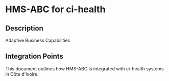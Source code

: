 # HMS-ABC for ci-health

## Description

Adaptive Business Capabilities

## Integration Points

This document outlines how HMS-ABC is integrated with ci-health systems in Côte d'Ivoire.
